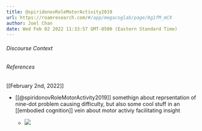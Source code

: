 ```yaml
---
title: @spiridonovRoleMotorActivity2019
url: https://roamresearch.com/#/app/megacoglab/page/8g1fM_mCX
author: Joel Chan
date: Wed Feb 02 2022 11:33:57 GMT-0500 (Eastern Standard Time)
---
```




###### Discourse Context



###### References

[[February 2nd, 2022]]

- [[@spiridonovRoleMotorActivity2019]] somethign about reprsentation of nine-dot problem causing difficulty, but also some cool stuff in an [[embodied cognition]] vein about motor activiy facilitating insight

    - ![](https://firebasestorage.googleapis.com/v0/b/firescript-577a2.appspot.com/o/imgs%2Fapp%2Fmegacoglab%2FrXpvUmUhEq.png?alt=media&token=4afa3968-76e6-4125-8dee-85303341ed42)
